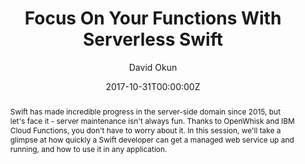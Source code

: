 ---
title: "Focus On Your Functions With Serverless Swift"
date: 2017-10-31T00:00:00Z
author: David Okun
abstract: Swift has made incredible progress in the server-side domain since 2015, but let's face it - server maintenance isn't always fun. Thanks to OpenWhisk and IBM Cloud Functions, you don't have to worry about it. In this session, we'll take a glimpse at how quickly a Swift developer can get a managed web service up and running, and how to use it in any application.
geo: San Francisco, CA, USA
location: Swift Summit
slide_url: https://speakerdeck.com/dokun1/focus-on-your-functions-with-serverless-swift
location_url: https://swiftsummit.net
---